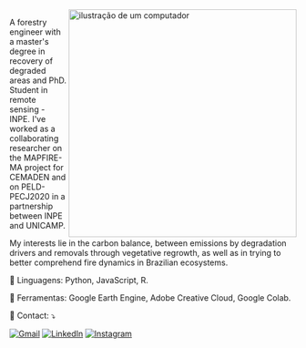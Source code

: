 <img src="https://raw.githubusercontent.com/MicaelliMedeiros/micaellimedeiros/master/image/computer-illustration.png" alt="ilustração de um computador" min-width="400px" max-width="400px" width="400px" align="right">

<p align="left"> 
  A forestry engineer with a master's degree in recovery of degraded areas and PhD. Student in remote sensing - INPE. I've worked as a collaborating researcher on the MAPFIRE-MA project for CEMADEN and on PELD-PECJ2020 in a partnership between INPE and UNICAMP. 
  
  My interests lie in the carbon balance, between emissions by degradation drivers and removals through vegetative regrowth, as well as in trying to better comprehend fire dynamics in Brazilian ecosystems.
  
</p>

<p align="left">
  🦄 Linguagens: Python, JavaScript, R.
</p>

<p align="left">
  💼 Ferramentas: Google Earth Engine, Adobe Creative Cloud, Google Colab.
</p>

<p align="left">
  💌 Contact: ⤵️
</p>

<p align="left">
  <a href="henri.leaos@gmail.com" title="Gmail">
  <img src="https://img.shields.io/badge/-Gmail-FF0000?style=flat-square&labelColor=FF0000&logo=gmail&logoColor=white&link=LINK-DO-SEU-GMAIL" alt="Gmail"/></a>
  <a href="[#](https://www.linkedin.com/in/liaons/)" title="LinkedIn">
  <img src="https://img.shields.io/badge/-Linkedin-0e76a8?style=flat-square&logo=Linkedin&logoColor=white&link=LINK-DO-SEU-LINKEDIN" alt="LinkedIn"/></a>
  <a href="[#](https://www.instagram.com/liaons/)" title="Instagram">
  <img src="https://img.shields.io/badge/-Instagram-DF0174?style=flat-square&labelColor=DF0174&logo=instagram&logoColor=white&link=LINK-DO-SEU-INSTAGRAM" alt="Instagram"/></a>
</p>
<!--
**Liaons/Liaons** is a ✨ _special_ ✨ repository because its `README.md` (this file) appears on your GitHub profile.

Here are some ideas to get you started:

- 🔭 I’m currently working on ...
- 🌱 I’m currently learning ...
- 👯 I’m looking to collaborate on ...
- 🤔 I’m looking for help with ...
- 💬 Ask me about ...
- 📫 How to reach me: ...
- 😄 Pronouns: ...
- ⚡ Fun fact: ...
-->
